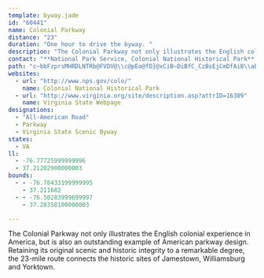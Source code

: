 ```yaml
---
template: byway.jade
id: "60441"
name: Colonial Parkway
distance: "23"
duration: "One hour to drive the byway. "
description: "The Colonial Parkway not only illustrates the English colonial experience in America, but is also an outstanding example of American parkway design. Retaining its original scenic and historic integrity to a remarkable degree, the 23-mile route connects the historic sites of Jamestown, Williamsburg and Yorktown."
contact: "**National Park Service, Colonial National Historical Park**  \r\n 757-898-2410  \r\n [Send E-mail](mailto:COLO_Interpretation@nps.gov )  \r\n\r\n"
path: "c~bbFzprsMHRDLNTRb@FVDV@\\c@pEo@fD}@xCiB~DiBfC_CzBsEjCmDfAiB\\aERkOUUHoBEsBEi@?mDIc@Ce@GWGc@Oa@Qg@[YS[[Y]QYUa@Ug@CKQi@Ke@Ii@GYCo@CqA?a@FgADi@@SHYXyBn@uDn@yCtA}EjJwV`B{F`BmJbBySvAsJnAaG|CuKtCgLzAgId@gDn@yIJaFHgNh@cKx@oGzGw\\nAaJ|A{Nh@gId@aLRmMCcL_@sN}@cOmLokAy@sKgDaj@y@yFeAuEsBkGsDsHcCuD{CuD{B}BsC{BuFgDgFwB_FoA{Ew@kBMwD@oC\\}AZoBp@sCxA}DjCaDhAcDv@}Er@u\\lDeEx@{KzC_HpAoEXuFJcETeEh@gGlAkC~@_F~BkNtJwBr@oBXqCEcBUoBy@iFqCwBy@}Fy@oBE}BJaKxAsCX}DRwB?yBKiGs@_MaCsAk@}F{D_CmAgE}AmAYq@O{Ce@uLw@M@eBIa@ISGEE[K]QMMOWWm@w@uG_BgNYcEOmED{Hb@_Gz@yGrC}M`@yDN{G?eBOmBm@sEy@{CgDuJeAyG]kFW}JGyGF{HVaIVmCd@_Dt@sDlAoE\\eCNgC?qBOaCs@yDc@mAcAqBuAgBkHeG{AaCw@sBi@uDI_DBkBb@aINyFIuEU{CYeCcAgEaHcRk@_D_@aECeDNaDtAgNFyBIiLP_Gh@{FvB}LdAqIb@cHl@{P~@sJ~AwHlDyKnDuJbB_EtGwMrDaHbCkDbBsD`@gBRwBNiMl@aFrBsItC{JhBgHlA{FrAsJj@mH^qHFeGOoHYwBc@aCuA_EwByDmAsAyAuBiA_CU}@YiA_@yE?aFTwDnG{`@bDaPhAyGt@gHbBqRrD{e@^_RX{ClAqV`@eD|@uD^oArAoC~BqDdAiAhIsFbDaCrBoBrBoBvN{P|AqBbDkFlFkLxAmCfCuCbE_D~P{JbCqBrAyAtAsBlB{D~@sC|AuGdBaGpDwHxCiE|GgI~R}RzMmKfG_EdEsBxJuDtGeBxDs@|RyCxA_@rDmB~@_AbByBvA{Cz@qDX{CD{EO_C[yB_@sBaD{L_@kDEaCd@aGD_BE_B[oCOwENoBn@eF@[?{@AQCSCKEe@WaA]q@YUo@Q[A"
websites: 
  - url: "http://www.nps.gov/colo/"
    name: Colonial National Historical Park
  - url: "http://www.virginia.org/site/description.asp?attrID=16309"
    name: Virginia State Webpage
designations: 
  - "All-American Road"
  - Parkway
  - Virginia State Scenic Byway
states: 
  - VA
ll: 
  - -76.77725999999996
  - 37.21202900000003
bounds: 
  - - -76.78433199999995
    - 37.211682
  - - -76.50283999699997
    - 37.28358100000003

---
```


The Colonial Parkway not only illustrates the English colonial experience in America, but is also an outstanding example of American parkway design. Retaining its original scenic and historic integrity to a remarkable degree, the 23-mile route connects the historic sites of Jamestown, Williamsburg and Yorktown.